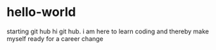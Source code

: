 # hello-world
starting git hub
hi git hub.
i am here to learn coding and thereby make myself ready for a career change
